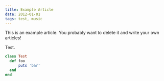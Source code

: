 ```yaml
---
title: Example Article
date: 2012-01-01
tags: test, music
---
```


This is an example article. You probably want to delete it and write your own articles!

Test.

```ruby
class Test
  def foo
      puts 'bar'
  end
end
```
